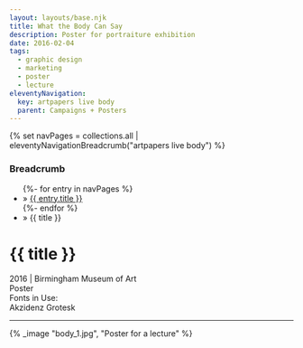 ```yaml
---
layout: layouts/base.njk
title: What the Body Can Say
description: Poster for portraiture exhibition
date: 2016-02-04
tags:
  - graphic design
  - marketing
  - poster
  - lecture
eleventyNavigation:
  key: artpapers live body
  parent: Campaigns + Posters
---
```

{% set navPages = collections.all | eleventyNavigationBreadcrumb("artpapers live body") %}
<div class="breadcrumb">
    <h3 class="visually-hidden">Breadcrumb</h3>
	<ul class="nav">
            {%- for entry in navPages %}
		<li class="nav-item"{% if entry.url == page.url %} class="active-breadcrumb"{% endif %}> » <a href="{{ entry.url }}">{{ entry.title }}</a></li>
  	    	{%- endfor %}
	    <li class="nav-item"><active-breadcrumb>» {{ title }}</active-breadcrumb></li>
	</ul>
</div>
<div class="container">
	<div class="row"></div>
	<div class="row">
		<div class="col-4 col-4-md col-4-lg">
			<h1>{{ title }}</h1>
			<figcaption>2016 | Birmingham Museum of Art</figcaption>
			<figcaption>Poster</figcaption>
			<figcaption>Fonts in Use:</br>Akzidenz Grotesk</figcaption>
            <hr>
		</div>
        <div class="col"></div>
        <div class="col-6 col-6-md col-6-lg">
      		{% _image "body_1.jpg", "Poster for a lecture" %}
		</div>
	</div>
</div>